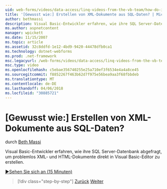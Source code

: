 ```yaml
---
uid: web-forms/videos/data-access/linq-videos-from-the-vb-team/how-do-i-create-xml-documents-from-sql-data
title: '[Gewusst wie:] Erstellen von XML-Dokumente aus SQL-Daten? | Microsoft-Dokumentation'
author: bethmassi
description: Visual Basic-Entwickler erfahren, wie ihre SQL Server-Datenbank abgefragt, um problemlos XML- und HTML-Dokumente direkt in Visual Basic-Editor erstellen...
ms.author: aspnetcontent
manager: wpickett
ms.date: 11/15/2007
ms.topic: article
ms.assetid: 32c8ddfd-1e12-4bd9-9420-44478dfb0ca1
ms.technology: dotnet-webforms
ms.prod: .net-framework
msc.legacyurl: /web-forms/videos/data-access/linq-videos-from-the-vb-team/how-do-i-create-xml-documents-from-sql-data
msc.type: video
ms.openlocfilehash: c5ebae356740255e25a710ef3f6534e4a4a8ce45
ms.sourcegitcommit: f8852267f463b62d7f975e56bea9aa3f68fbbdeb
ms.translationtype: MT
ms.contentlocale: de-DE
ms.lasthandoff: 04/06/2018
ms.locfileid: "30885721"
---
```

<a name="how-do-i-create-xml-documents-from-sql-data"></a>[Gewusst wie:] Erstellen von XML-Dokumente aus SQL-Daten?
====================
durch [Beth Massi](https://github.com/bethmassi)

Visual Basic-Entwickler erfahren, wie ihre SQL Server-Datenbank abgefragt, um problemlos XML- und HTML-Dokumente direkt in Visual Basic-Editor zu erstellen.

[&#9654;Sehen Sie sich an (15 Minuten)](https://channel9.msdn.com/Blogs/ASP-NET-Site-Videos/how-do-i-create-xml-documents-from-sql-data)

> [!div class="step-by-step"]
> [Zurück](how-do-i-enable-xml-intellisense-and-use-xml-namespaces.md)
> [Weiter](how-do-i-create-excel-spreadsheets-using-linq-to-xml.md)
